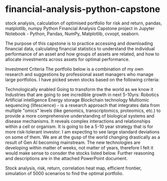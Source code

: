 # financial-analysis-python-capstone
stock analysis, calculation of optimised portfolio for risk and return, pandas, matplotlib, numpy
Python Financial Analysis Capstone project in Jupyter Notebook - Python, Pandas, NumPy, Matplotlib, cvxopt, seaborn.

The purpose of this capstone is to practice accessing and downloading financial data, calculating financial statistics to understand the individual performance of an asset and how groups of assets are related, and how to allocate investments across assets for optimal performance.

Investment Criteria
The portfolio below is a combination of my own research and suggestions by professional asset managers who manage large portfolios. I have picked seven stocks based on the following criteria:

Technologically enabled
Going to transform the the world as we know it
Industries that are going to see incredible growth in next 5-10yrs:
Robotics
Artificial intelligence
Energy storage
Blockchain technology
Multiomic sequencing (lifescience) - is a research approach that integrates data from multiple "omics" levels (like genomics, transcriptomics, proteomics, etc.) to provide a more comprehensive understanding of biological systems and disease mechanisms. It reveals complex interactions and relationships within a cell or organism.
It is going to be a 5-10 year strategy that is for more risk-tolerant investor. I am expecting to see large standard deviations on some of them. We are at the gusp of the world changing drastically as a result of Gen AI becoming mainstream. The new technologies are developing within matter of weeks, not matter of years, therefore I felt it would make sense to consder the stocks listed below. Further reasoning and descriptions are in the attached PowerPoint document.

Stock analysis, risk, return, correlation heat map, efficient frontier, simulation of 5000 scenarios to find the optimal portfolio.

